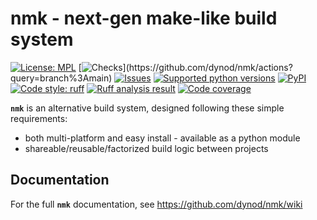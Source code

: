 # nmk - next-gen make-like build system

<!-- NMK-BADGES-BEGIN -->
[![License: MPL](https://img.shields.io/github/license/dynod/nmk?color=green)](https://github.com/dynod/nmk/blob/main/LICENSE)
[![Checks](https://img.shields.io/github/actions/workflow/status/dynod/nmk/build.yml?branch=main&label=build%20%26%20u.t.)](https://github.com/dynod/nmk/actions?query=branch%3Amain)
[![Issues](https://img.shields.io/github/issues-search/dynod/nmk?label=issues&query=is%3Aopen+is%3Aissue)](https://github.com/dynod/nmk/issues?q=is%3Aopen+is%3Aissue)
[![Supported python versions](https://img.shields.io/badge/python-3.9%20--%203.12-blue)](https://www.python.org/)
[![PyPI](https://img.shields.io/pypi/v/nmk)](https://pypi.org/project/nmk/)
[![Code style: ruff](https://img.shields.io/badge/code%20style-ruff-000000.svg)](https://astral.sh/ruff)
[![Ruff analysis result](https://img.shields.io/badge/ruff-0-green)](https://astral.sh/ruff)
[![Code coverage](https://img.shields.io/codecov/c/github/dynod/nmk)](https://app.codecov.io/gh/dynod/nmk)
<!-- NMK-BADGES-END -->

**`nmk`** is an alternative build system, designed following these simple requirements:
* both multi-platform and easy install - available as a python module
* shareable/reusable/factorized build logic between projects

## Documentation

For the full **`nmk`** documentation, see https://github.com/dynod/nmk/wiki
